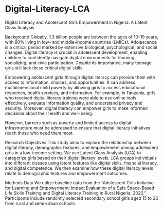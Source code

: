 # Digital-Literacy-LCA
Digital Literacy and Adolescent Girls Empowerment in Nigeria: A Latent Class Analysis

Background
Globally, 1.3 billion people are between the ages of 10–19 years, with 90% living in low- and middle-income countries (LMICs). Adolescence is a critical period marked by extensive biological, psychological, and social changes. Digital literacy is crucial in adolescent development, enabling children to confidently navigate digital environments for learning, socializing, and civic participation. Despite its importance, many teenage girls still lack these critical digital skills.

Empowering adolescent girls through digital literacy can provide them with access to information, choices, and opportunities. It can address multidimensional child poverty by allowing girls to access educational resources, health services, and information. For example, in Tanzania, girls who received digital literacy training were able to use online tools effectively, evaluate information quality, and understand privacy and security. Moreover, digital literacy can empower girls to make informed decisions about their health and well-being.

However, barriers such as poverty and limited access to digital infrastructure must be addressed to ensure that digital literacy initiatives reach those who need them most.

Research Objectives
This study aims to explore the relationship between digital literacy, demographic features, and empowerment among adolescent girls in a low-income setting. We use Latent Class Analysis (LCA) to categorize girls based on their digital literacy levels. LCA groups individuals into different classes using latent features like digital skills, financial literacy, and digital competence. We then examine how these digital literacy levels relate to demographic features and empowerment outcomes.

Methods
Data
We utilize baseline data from the “Adolescent Girls Initiative for Learning and Empowerment: Impact Evaluation of a Safe Space-Based Life Skills Training and Digital Literacy Training in Rural Nigeria, 2023.” Participants include randomly selected secondary school girls aged 15 to 20 from rural and semi-urban schools.

